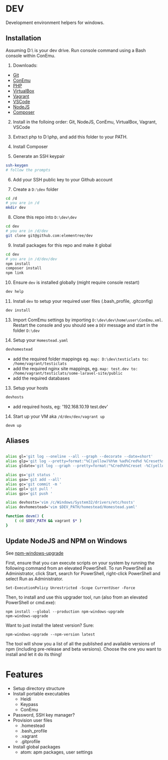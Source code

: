 # DEV

Development environment helpers for windows.


## Installation

Assuming D:\ is your dev drive. Run console command using a Bash console within ConEmu.


1. Downloads:

 - [Git](https://git-scm.com/downloads)
 - [ConEmu](https://conemu.github.io/en/Downloads.html)
 - [PHP](http://windows.php.net/download/)
 - [VirtualBox]()
 - [Vagrant](https://www.vagrantup.com/downloads.html)
 - [VSCode](https://code.visualstudio.com/download)
 - [NodeJS](https://nodejs.org/en/download/)
 - [Composer](https://getcomposer.org/download/)

2. Install in the folloing order: Git, NodeJS, ConEmu, VirtualBox, Vagrant, VSCode

3. Extract php to D:\php, and add this folder to your PATH.

4. Install Composer

5. Generate an SSH keypair
```sh
ssh-keygen
# follow the prompts
```

6. Add your SSH public key to your Github account

7. Create a `D:\dev` folder
```sh
cd /d
# you are in /d
mkdir dev
```
8. Clone this repo into `D:\dev\dev`
```sh
cd dev
# you are in /d/dev
git clone git@github.com:elementree/dev
```

9. Install packages for this repo and make it global
```sh
cd dev
# you are in /d/dev/dev
npm install
composer install
npm link
```

10. Ensure `dev` is installed globally (might require console restart)
```sh
dev help
```

11. Install `dev` to setup your required user files (.bash_profile, .gitconfig)
```sh
dev install
```

13. Import ComEmu settings by importing `D:\dev\dev\home\user\ConEmu.xml`. Restart the console and you should see a `DEV` message and start in the folder `D:\dev`

12. Setup your `Homestead.yaml`

```sh
devhomestead
```

 - add the required folder mappings eg. `map: D:\dev\testiclats to: /home/vagrant/testiclats`
 - add the required nginx site mappings, eg. `map: test.dev to: /home/vagrant/testiclats/some-laravel-site/public`
 - add the required databases

13. Setup your hosts

```sh
devhosts
```
 - add required hosts, eg: '192.168.10.19    test.dev'

14. Start up your VM aka `/d/dev/dev/vagrant up`
```
devm up
```


## Aliases

```sh

alias gl='git log --oneline --all --graph --decorate --date=short'
alias glp='git log --pretty=format:"%C(yellow)%h%m %ad%Cred%d %Creset%s%Cgreen [%cn]" --decorate --date=short'
alias gldate='git log --graph --pretty=format:"%Cred%h%Creset -%C(yellow)%d%Creset %s %Cgreen(%cr) %C(bold blue)<%an>%Creset" --abbrev-commit'

alias gs='git status '
alias gaa='git add --all'
alias gc='git commit -m '
alias gpl='git pull '
alias gps='git push '

alias devhosts='vim /c/Windows/System32/drivers/etc/hosts'
alias devhomestead='vim $DEV_PATH/homestead/Homestead.yaml'

function devm() {
    ( cd $DEV_PATH && vagrant $* )
}
```




## Update NodeJS and NPM on Windows

See [npm-windows-upgrade](https://github.com/felixrieseberg/npm-windows-upgrade)

First, ensure that you can execute scripts on your system by running the following command from an elevated PowerShell. To run PowerShell as Administrator, click Start, search for PowerShell, right-click PowerShell and select Run as Administrator.

```
Set-ExecutionPolicy Unrestricted -Scope CurrentUser -Force
```

Then, to install and use this upgrader tool, run (also from an elevated PowerShell or cmd.exe):

```
npm install --global --production npm-windows-upgrade
npm-windows-upgrade
```

Want to just install the latest version? Sure:

```
npm-windows-upgrade --npm-version latest
```

The tool will show you a list of all the published and available versions of npm (including pre-release and beta versions). Choose the one you want to install and let it do its thing!




# Features

  - Setup directory structure
  - Install portable executables
    - Heidi
    - Keypass
    - ConEmu
  - Password, SSH key manager?
  - Provision user files
      - .homestead
      - .bash_profile
      - .vagrant
      - .gitprofile
  - Install global packages
      - atom: apm packages, user settings
